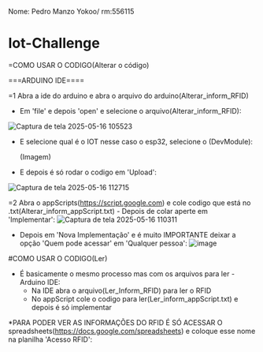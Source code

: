 Nome: Pedro Manzo Yokoo/ rm:556115
# Iot-Challenge


=COMO USAR O CODIGO(Alterar o código)

  ===ARDUINO IDE====

=1 Abra a ide do arduino e abra o arquivo do arduino(Alterar_inform_RFID)

- Em 'file' e depois 'open' e selecione o arquivo(Alterar_inform_RFID):
  
![Captura de tela 2025-05-16 105523](https://github.com/user-attachments/assets/7d4895f4-ee8a-44d5-9289-3b2daae4fec5)

- E selecione qual é o IOT nesse caso o esp32, selecione o (DevModule):

  (Imagem)

- E depois é só rodar o codigo em 'Upload':
  
![Captura de tela 2025-05-16 112715](https://github.com/user-attachments/assets/f95c256b-a223-40c8-9644-536dfdfa06dc)


=2 Abra o appScripts(https://script.google.com) e cole codigo que está no .txt(Alterar_inform_appScript.txt)
    - Depois de colar aperte em 'Implementar':
    ![Captura de tela 2025-05-16 110311](https://github.com/user-attachments/assets/dc83ef3b-3740-409b-8d99-eec16f5950d4)
    
   - Depois em 'Nova Implementação' e é muito IMPORTANTE deixar a opção 'Quem pode acessar' em 'Qualquer pessoa':
        ![image](https://github.com/user-attachments/assets/16f6980c-4850-4aa1-b2b5-dc0f18b98c2c)


#COMO USAR O CODIGO(Ler)
- É basicamente o mesmo processo mas com os arquivos para ler
    -Arduino IDE:
    - Na IDE abra o arquivo(Ler_Inform_RFID) para ler o RFID
    - No appScript cole o codigo para ler(Ler_inform_appScript.txt) e depois é só implementar
      
*PARA PODER VER AS INFORMAÇÕES DO RFID É SÓ ACESSAR O spreadsheets(https://docs.google.com/spreadsheets)
e coloque esse nome na planilha 'Acesso RFID':
